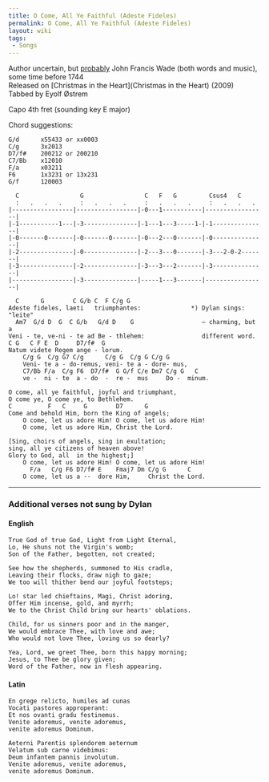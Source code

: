 ```yaml
---
title: O Come, All Ye Faithful (Adeste Fideles)
permalink: O Come, All Ye Faithful (Adeste Fideles)
layout: wiki
tags:
 - Songs
---
```


Author uncertain, but
[probably](http://www.hymnsandcarolsofchristmas.com/Hymns_and_Carols/Images/Stephan/adeste_fideles_a_study_on_its_or.htm)
John Francis Wade (both words and music), some time before 1744  
Released on [Christmas in the Heart](Christmas in the Heart)
(2009)  
Tabbed by Eyolf Østrem

Capo 4th fret (sounding key E major)

Chord suggestions:

    G/d      x55433 or xx0003
    C/g      3x2013
    D7/f#    200212 or 200210
    C7/Bb    x12010
    F/a      x03211
    F6       1x3231 or 13x231
    G/f      120003

      C                 G                 C   F   G         Csus4   C
      :   .   .   .     :   .   .   .     :   .   .   .     :   .   .   .
    |-----------------|-----------------|-0---1-----------|-----------------|
    |-1-----------1---|-3---------------|-1---1---3-----1-|-1---------------|
    |-0-------0-------|-0-------0-------|-0---2---0-------|-0---------------|
    |-2---------------|-0---------------|-2---3---0-------|-3---2-0-2-------|
    |-3---------------|-2---------------|-3---3---2-------|-3---------------|
    |-----------------|-3---------------|-----1---3-------|-----------------|

      C      G        C G/b C  F C/g G
    Adeste fideles, laeti   triumphantes:              *) Dylan sings: "leite"
      Am7  G/d D  G  C G/b   G/d D    G                   – charming, but a
    Veni - te, ve-ni - te ad Be - thlehem:                different word.
    C G   C F E  D     D7/f#  G
    Natum videte Regem ange - lorum.
        C/g G  C/g G7 C/g      C/g G  C/g G C/g G
        Veni- te a - do-remus, veni- te a - dore- mus,
        C7/Bb F/a  C/g F6  D7/f#  G G/f C/e Dm7 C/g G   C
        ve -  ni - te  a - do  -  re -  mus     Do -  minum.

    O come, all ye faithful, joyful and triumphant,
    O come ye, O come ye, to Bethlehem.
    C          F   C     G        D7      G
    Come and behold Him, born the King of angels;
        O come, let us adore Him! O come, let us adore Him!
        O come, let us adore Him, Christ the Lord.

    [Sing, choirs of angels, sing in exultation;
    sing, all ye citizens of heaven above!
    Glory to God, all  in the highest;]
        O come, let us adore Him! O come, let us adore Him!
          F/a   C/g F6 D7/f# E    Fmaj7 Dm C/g G      C
        O come, let us a --  dore Him,     Christ the Lord.

* * * * *

### Additional verses not sung by Dylan

#### English

    True God of true God, Light from Light Eternal,
    Lo, He shuns not the Virgin's womb;
    Son of the Father, begotten, not created;

    See how the shepherds, summoned to His cradle,
    Leaving their flocks, draw nigh to gaze;
    We too will thither bend our joyful footsteps;

    Lo! star led chieftains, Magi, Christ adoring,
    Offer Him incense, gold, and myrrh;
    We to the Christ Child bring our hearts' oblations.

    Child, for us sinners poor and in the manger,
    We would embrace Thee, with love and awe;
    Who would not love Thee, loving us so dearly?

    Yea, Lord, we greet Thee, born this happy morning;
    Jesus, to Thee be glory given;
    Word of the Father, now in flesh appearing.

#### Latin

    En grege relicto, humiles ad cunas
    Vocati pastores approperant:
    Et nos ovanti gradu festinemus.
    Venite adoremus, venite adoremus,
    venite adoremus Dominum.

    Aeterni Parentis splendorem aeternum
    Velatum sub carne videbimus:
    Deum infantem pannis involutum.
    Venite adoremus, venite adoremus,
    venite adoremus Dominum.
